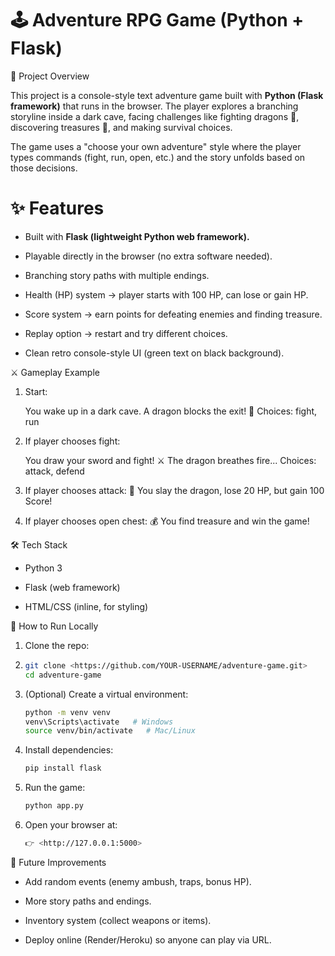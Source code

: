 # 🕹 Adventure RPG Game (Python + Flask)
📌 Project Overview

This project is a console-style text adventure game built with **Python (Flask framework)** that runs in the browser.
The player explores a branching storyline inside a dark cave, facing challenges like fighting dragons 🐉, discovering treasures 💎, and making survival choices.

The game uses a "choose your own adventure" style where the player types commands (fight, run, open, etc.) and the story unfolds based on those decisions.

# ✨ Features

- Built with **Flask (lightweight Python web framework).**

- Playable directly in the browser (no extra software needed).

- Branching story paths with multiple endings.

- Health (HP) system → player starts with 100 HP, can lose or gain HP.

- Score system → earn points for defeating enemies and finding treasure.

- Replay option → restart and try different choices.

- Clean retro console-style UI (green text on black background).

⚔️ Gameplay Example

1. Start:

   You wake up in a dark cave. A dragon blocks the exit! 🐉
   Choices: fight, run


2. If player chooses fight:

   You draw your sword and fight! ⚔️ The dragon breathes fire...
   Choices: attack, defend


3. If player chooses attack:
   🎉 You slay the dragon, lose 20 HP, but gain 100 Score!

4. If player chooses open chest:
  💰 You find treasure and win the game!

🛠️ Tech Stack

- Python 3

- Flask (web framework)

- HTML/CSS (inline, for styling)

🚀 How to Run Locally

1. Clone the repo:
2. ```bash
   git clone <https://github.com/YOUR-USERNAME/adventure-game.git>
   cd adventure-game
   ```
3. (Optional) Create a virtual environment:

   ```bash
   python -m venv venv
   venv\Scripts\activate   # Windows
   source venv/bin/activate   # Mac/Linux
   ```

4. Install dependencies:

   ```bash
   pip install flask
   ```

5. Run the game:

   ```bash
   python app.py
   ```

6. Open your browser at:
   ```bash
   👉 <http://127.0.0.1:5000>
   ```
🔮 Future Improvements

- Add random events (enemy ambush, traps, bonus HP).

- More story paths and endings.

- Inventory system (collect weapons or items).

- Deploy online (Render/Heroku) so anyone can play via URL.
